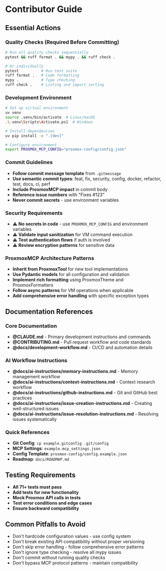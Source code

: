 # Contributor Guide

## Essential Actions

### Quality Checks (Required Before Committing)

```bash
# Run all quality checks sequentially
pytest && ruff format . && mypy . && ruff check .

# Or individually
pytest          # Run test suite
ruff format .   # Code formatting
mypy .          # Type checking
ruff check .    # Linting and import sorting
```

### Development Environment

```bash
# Set up virtual environment
uv venv
source .venv/bin/activate  # Linux/macOS
.\.venv\Scripts\Activate.ps1  # Windows

# Install dependencies
uv pip install -e ".[dev]"

# Configure environment
export PROXMOX_MCP_CONFIG="proxmox-config/config.json"
```

### Commit Guidelines

- **Follow commit message template** from `.gitmessage`
- **Use semantic commit types**: feat, fix, security, config, docker, refactor, test, docs, ci, perf
- **Include ProxmoxMCP impact** in commit body
- **Reference issue numbers** with "Fixes #123"
- **Never commit secrets** - use environment variables

### Security Requirements

- ⚠️ **No secrets in code** - use `PROXMOX_MCP_CONFIG` and environment variables
- ⚠️ **Validate input sanitization** for VM command execution
- ⚠️ **Test authentication flows** if auth is involved
- ⚠️ **Review encryption patterns** for sensitive data

### ProxmoxMCP Architecture Patterns

- **Inherit from ProxmoxTool** for new tool implementations
- **Use Pydantic models** for all configuration and validation
- **Implement rich formatting** using ProxmoxTheme and ProxmoxFormatters
- **Follow async patterns** for VM operations when applicable
- **Add comprehensive error handling** with specific exception types

## Documentation References

### Core Documentation

- **@CLAUDE.md** - Primary development instructions and commands
- **@CONTRIBUTING.md** - Pull request workflow and code standards
- **@docs/development-workflow.md** - CI/CD and automation details

### AI Workflow Instructions

- **@docs/ai-instructions/memory-instructions.md** - Memory management workflow
- **@docs/ai-instructions/context-instructions.md** - Context research workflow
- **@docs/ai-instructions/github-instructions.md** - Git and GitHub best practices
- **@docs/ai-instructions/issue-creation-instructions.md** - Creating well-structured issues
- **@docs/ai-instructions/issue-resolution-instructions.md** - Resolving issues systematically

### Quick References

- **Git Config**: `cp example.gitconfig .git/config`
- **MCP Settings**: `example.mcp_settings.json`
- **Config Template**: `proxmox-config/config.example.json`
- **Roadmap**: `docs/ROADMAP.md`

## Testing Requirements

- **All 71+ tests must pass**
- **Add tests for new functionality**
- **Mock Proxmox API calls in tests**
- **Test error conditions and edge cases**
- **Ensure backward compatibility**

## Common Pitfalls to Avoid

- Don't hardcode configuration values - use config system
- Don't break existing API compatibility without proper versioning
- Don't skip error handling - follow comprehensive error patterns
- Don't ignore type checking - resolve all mypy issues
- Don't commit without running quality checks
- Don't bypass MCP protocol patterns - maintain compatibility
